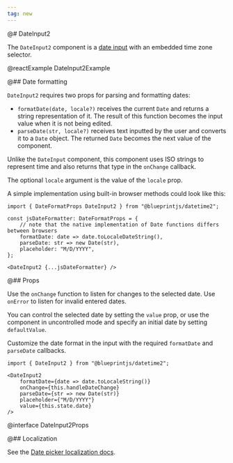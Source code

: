```yaml
---
tag: new
---
```


@# DateInput2

The `DateInput2` component is a [date input](#core/datetime/date-input) with
an embedded time zone selector.

@reactExample DateInput2Example

@## Date formatting

`DateInput2` requires two props for parsing and formatting dates:

- `formatDate(date, locale?)` receives the current `Date` and returns a string representation of it. The result of this function becomes the input value when it is not being edited.
- `parseDate(str, locale?)` receives text inputted by the user and converts it to a `Date` object. The returned `Date` becomes the next value of the component.

Unlike the `DateInput` component, this component uses ISO strings to represent time and also returns that type in the `onChange` callback.

The optional `locale` argument is the value of the `locale` prop.

A simple implementation using built-in browser methods could look like this:

```tsx
import { DateFormatProps DateInput2 } from "@blueprintjs/datetime2";

const jsDateFormatter: DateFormatProps = {
    // note that the native implementation of Date functions differs between browsers
    formatDate: date => date.toLocaleDateString(),
    parseDate: str => new Date(str),
    placeholder: "M/D/YYYY",
};

<DateInput2 {...jsDateFormatter} />
```


@## Props

Use the `onChange` function to listen for changes to the selected date. Use
`onError` to listen for invalid entered dates.

You can control the selected date by setting the `value` prop, or use the
component in uncontrolled mode and specify an initial date by setting
`defaultValue`.

Customize the date format in the input with the required `formatDate` and `parseDate`
callbacks.

```tsx
import { DateInput2 } from "@blueprintjs/datetime2";

<DateInput2
    formatDate={date => date.toLocaleString()}
    onChange={this.handleDateChange}
    parseDate={str => new Date(str)}
    placeholder={"M/D/YYYY"}
    value={this.state.date}
/>
```

@interface DateInput2Props

@## Localization

See the [Date picker localization docs](#datetime/datepicker.localization).
